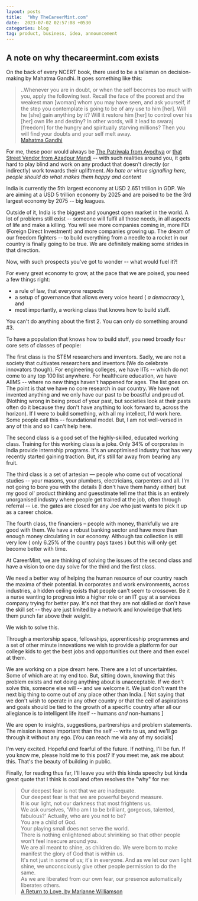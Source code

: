 ```yaml
---
layout: posts
title:  "Why TheCareerMint.com"
date:  2023-07-02 02:57:08 +0530
categories: blog
tag: product, business, idea, announcement
---
```

A note on why thecareermint.com exists
---
On the back of every NCERT book, there used to be a talisman on decision-making by Mahatma Gandhi. It goes something like this:
> ..Whenever you are in doubt, or when the self becomes too much with you, apply the following test. Recall the face of the poorest and the weakest man [woman] whom you may have seen, and ask yourself, if the step you contemplate is going to be of any use to him [her]. Will he [she] gain anything by it? Will it restore him [her] to control over his [her] own life and destiny? In other words, will it lead to swaraj [freedom] for the hungry and spiritually starving millions?
Then you will find your doubts and your self melt away.  
> [Mahatma Gandhi](https://www.mkgandhi.org/gquots1.htm)

For me, these poor would always be [The Patriwala from Ayodhya](https://www.youtube.com/watch?v=uFz5twF2PNg) or [that Street Vendor from Azadpur Mandi](https://www.youtube.com/watch?v=ETL-hcD7VNE) -- with such realities around you, it gets hard to play blind and work on any product that doesn't directly (or indirectly) work towards their upliftment. *No hate or virtue signalling here, people should do what makes them happy and content*

India is currently the 5th largest economy at USD 2.651 trillion in GDP. We are aiming at a USD 5 trillion economy by 2025 and are poised to be the 3rd largest economy by 2075 -- big leagues.

Outside of it, India is the biggest and youngest open market in the world. A lot of problems still exist -- someone will fulfil all those needs, in all aspects of life and make a killing. You will see more companies coming in, more FDI (Foreign Direct Investment) and more companies growing up. The dream of our freedom fighters -- to build everything from a needle to a rocket in our country is finally going to be true. We are definitely making some strides in that direction.

Now, with such prospects you've got to wonder -- what would fuel it?!

For every great economy to grow, at the pace that we are poised, you need a few things right:
- a rule of law, that everyone respects
- a setup of governance that allows every voice heard ( *a democracy* ), and
- most importantly, a working class that knows how to build stuff.

You can't do anything about the first 2. You can only do something around #3.

To have a population that knows how to build stuff, you need broadly four core sets of classes of people:

The first class is the STEM researchers and inventors. Sadly, we are not a society that cultivates researchers and inventors (We do celebrate innovators though). For engineering colleges, we have IITs -- which do not come to any top 100 list anywhere. For healthcare education, we have AIIMS -- where no new things haven't happened for ages. The list goes on. The point is that we have no core research in our country. We have not invented anything and we only have our past to be boastful and proud of. (Nothing wrong in being proud of your past, but societies look at their pasts often do it because they don't have anything to look forward to, across the horizon). If I were to build something, with all my intellect, I'd work here. Some people call this -- foundational model. But, I am not well-versed in any of this and so I can't help here.

The second class is a good set of the highly-skilled, educated working class. Training for this working class is a joke. Only 34% of corporates in India provide internship programs. It's an unoptimised industry that has very recently started gaining traction. But, it's still far away from bearing any fruit. 

The third class is a set of artesian — people who come out of vocational studies -- your masons, your plumbers, electricians, carpenters and all. I'm not going to bore you with the details (I don't have them handy either) but my good ol' product thinking and guesstimate tell me that this is an entirely unorganised industry where people get trained at the job, often through referral -- i.e. the gates are closed for any Joe who just wants to pick it up as a career choice.

The fourth class, the financiers – people with money, thankfully we are good with them. We have a robust banking sector and have more than enough money circulating in our economy. Although tax collection is still very low ( only 6.25% of the country pays taxes ) but this will only get become better with time.

At CareerMint, we are thinking of solving the issues of the second class and have a vision to one day solve for the third and the first class.  

We need a better way of helping the human resource of our country reach the maxima of their potential. In corporates and work environments, across industries, a hidden ceiling exists that people can't seem to crossover. Be it a nurse wanting to progress into a higher role or an IT guy at a services company trying for better pay. It's not that they are not skilled or don't have the skill set -- they are just limited by a network and knowledge that lets them punch far above their weight.

We wish to solve this.

Through a mentorship space, fellowships, apprenticeship programmes and a set of other minute innovations we wish to provide a platform for our college kids to get the best jobs and opportunities out there and then excel at them.

We are working on a pipe dream here. There are a lot of uncertainties. Some of which are at my end too. But, sitting down, knowing that this problem exists and not doing anything about is unacceptable. If we don't solve this, someone else will -- and we welcome it. We just don't want the next big thing to come out of any place other than India. [ Not saying that we don't wish to operate in any other country or that the ceil of aspirations and goals should be tied to the growth of a specific country after all our allegiance is to intelligent life itself -- humans *and* non-humans ]

We are open to insights, suggestions, partnerships and problem statements. The mission is more important than the self -- write to us, and we'll go through it without any ego. [You can reach me via any of my socials]

I'm very excited. Hopeful *and* fearful of the future. If nothing, I'll be fun. If you know me, please hold me to this post? If you meet me, ask me about this. That's the beauty of building in public. 

Finally, for reading thus far, I'll leave you with this kinda speechy but kinda great quote that I think is cool and often resolves the "why" for me: 

> Our deepest fear is not that we are inadequate.  
Our deepest fear is that we are powerful beyond measure.  
It is our light, not our darkness that most frightens us.  
We ask ourselves, 'Who am I to be brilliant, gorgeous, talented, fabulous?' Actually, who are you not to be?   
You are a child of God.  
Your playing small does not serve the world.   
There is nothing enlightened about shrinking so that other people won't feel insecure around you.   
We are all meant to shine, as children do. We were born to make manifest the glory of God that is within us.   
It's not just in some of us; it's in everyone. And as we let our own light shine, we unconsciously give other people permission to do the same.   
As we are liberated from our own fear, our presence automatically liberates others.  
> [A Return to Love, by Marianne Williamson](https://www.goodreads.com/quotes/928-our-deepest-fear-is-not-that-we-are-inadequate-our)  
  
  
